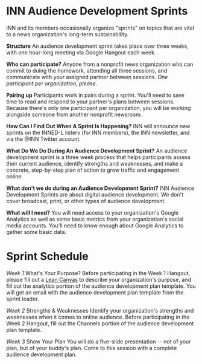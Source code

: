 # INN Audience Development Sprints

INN and its members occasionally organize "sprints" on topics that are vital to a news organization's long-term sustainability.  

**Structure** An audience development sprint takes place over three weeks, with one hour-long meeting via Google Hangout each week.  

**Who can participate?** Anyone from a nonprofit news organization who can commit to doing the homework, attending all three sessions, and communicate with your assigned partner between sessions.  *One participant per organization, please.*  

**Pairing up** Participants work in pairs during a sprint. You'll need to save time to read and respond to your partner's plans between sessions. Because there's only one participant per organization, you will be working alongside someone from another nonprofit newsroom.  

**How Can I Find Out When A Sprint Is Happening?** INN will announce new sprints on the INNED-L listerv (for INN members), the INN newsletter, and via the @INN Twitter account. 

**What Do We Do During An Audience Development Sprint?** An audience development sprint is a three week process that helps participants assess their current audience, identify strengths and weaknesses, and make a concrete, step-by-step plan of action to grow traffic and engagement online. 

**What don't we do during an Audience Development Sprint?**
INN Audience Development Sprints are about digital audience development. We don't cover broadcast, print, or other types of audience development.   

**What will I need?** You will need access to your organization's Google Analytics as well as some basic metrics from your organization's social media accounts. You'll need to know enough about Google Analytics to gather some basic data.  


# Sprint Schedule

*Week 1*  What's Your Purpose?  Before participating in the Week 1 Hangout, please fill out a [Lean Canvas](https://leanstack.com/) to describe your organization's purpose, and fill out the analytics portion of the audience development plan template.  You will get an email with the audience development plan template from the sprint leader. 

*Week 2* Strengths & Weaknesses Identify your organization's strengths and weaknesses when it comes to online audience. Before participating in the Week 2 Hangout, fill out the Channels portion of the audience development plan template. 

*Week 3* Show Your Plan You will do a five-slide presentation -- not of your plan, but of your buddy's plan. Come to this session with a complete audience development plan. 